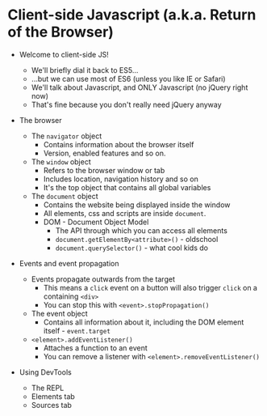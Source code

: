 # Client-side Javascript (a.k.a. Return of the Browser)

* Welcome to client-side JS!
    - We'll briefly dial it back to ES5...
    - ...but we can use most of ES6 (unless you like IE or Safari)
    - We'll talk about Javascript, and ONLY Javascript (no jQuery right now)
    - That's fine because you don't really need jQuery anyway

* The browser
    * The `navigator` object
        - Contains information about the browser itself
        - Version, enabled features and so on.
    * The `window` object
        - Refers to the browser window or tab
        - Includes location, navigation history and so on
        - It's the top object that contains all global variables
    * The `document` object
        - Contains the website being displayed inside the window
        - All elements, css and scripts are inside `document`.
        - DOM - Document Object Model
            + The API through which you can access all elements
            + `document.getElementBy<attribute>()` - oldschool
            + `document.querySelector()` - what cool kids do

* Events and event propagation
    - Events propagate outwards from the target
        + This means a `click` event on a button will also trigger `click` on a containing `<div>`
        + You can stop this with `<event>.stopPropagation()` 
    * The event object
        - Contains all information about it, including the DOM element itself - `event.target`
    * `<element>.addEventListener()`
        - Attaches a function to an event
        - You can remove a listener with `<element>.removeEventListener()`

* Using DevTools
    * The REPL
    * Elements tab
    * Sources tab
